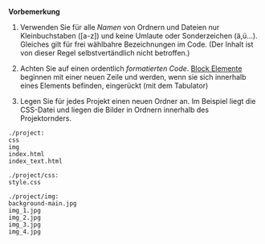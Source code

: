 **Vorbemerkung**


1. Verwenden Sie für alle *Namen* von Ordnern und Dateien nur Kleinbuchstaben ([a-z]) und keine Umlaute oder Sonderzeichen (ä,ü...). Gleiches gilt für frei wählbahre Bezeichnungen im Code. (Der Inhalt ist von dieser Regel selbstvertändlich nicht betroffen.)

2. Achten Sie auf einen ordentlich *formatierten Code*. [Block Elemente](https://developer.mozilla.org/en-US/docs/Web/HTML/Block-level_elements#Elements)
 beginnen mit einer neuen Zeile und werden, wenn sie sich innerhalb eines Elements befinden, eingerückt (mit dem Tabulator)

3. Legen Sie für jedes Projekt einen neuen Ordner an. Im Beispiel liegt die CSS-Datei und liegen die Bilder in Ordnern innerhalb des Projektornders.

```
./project:
css
img
index.html
index_text.html

./project/css:
style.css

./project/img:
background-main.jpg
img_1.jpg
img_2.jpg
img_3.jpg
img_4.jpg
```
  
